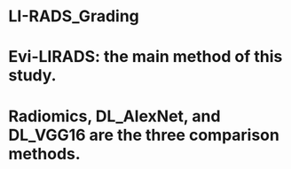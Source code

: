 # LI-RADS_Grading
# Evi-LIRADS: the main method of this study.
# Radiomics, DL_AlexNet, and DL_VGG16 are the three comparison methods.
